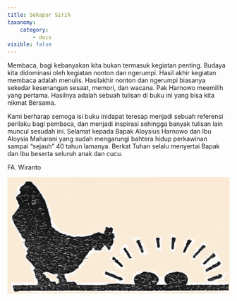 ```yaml
---
title: Sekapur Sirih
taxonomy:
    category:
        - docs
visible: false
---
```


Membaca, bagi kebanyakan kita bukan termasuk kegiatan penting. Budaya kita didominasi oleh kegiatan nonton dan ngerumpi. Hasil akhir kegiatan membaca adalah menulis. Hasilakhir nonton dan ngerumpi biasanya sekedar kesenangan sesaat, memori, dan wacana. Pak Harnowo meemilih yang pertama. Hasilnya adalah sebuah tulisan di buku ini yang bisa kita nikmat Bersama.

Kami berharap semoga isi buku inidapat teresap menjadi sebuah referensi perilaku bagi pembaca, dan menjadi inspirasi sehingga banyak tulisan lain muncul sesudah ini.
Selamat kepada Bapak Aloysius Harnowo dan Ibu Aloysia Maharani yang sudah mengarungi bahtera hidup perkawinan sampai “sejauh” 40 tahun lamanya. Berkat Tuhan selalu menyertai Bapak dan Ibu beserta seluruh anak dan cucu.

FA. Wiranto


![Alt Text](../images/sekapur-sirih.png?width=300px)